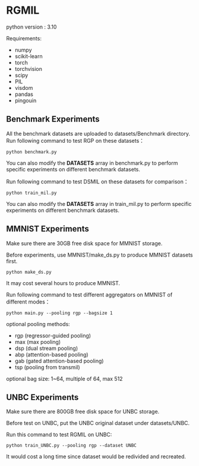 
# RGMIL

python version : 3.10

Requirements:
- numpy
- scikit-learn
- torch
- torchvision
- scipy
- PIL
- visdom
- pandas
- pingouin

## Benchmark Experiments

All the benchmark datasets are uploaded to datasets/Benchmark directory.
Run following command to test RGP on these datasets：

```python benchmark.py```

You can also modify the **DATASETS** array in benchmark.py to perform specific experiments on different benchmark datasets.

Run following command to test DSMIL on these datasets for comparison：

```python train_mil.py```

You can also modify the **DATASETS** array in train_mil.py to perform specific experiments on different benchmark datasets.


## MMNIST Experiments

Make sure there are 30GB free disk space for MMNIST storage.

Before experiments, use MMNIST/make_ds.py to produce MMNIST datasets first.

```python make_ds.py```

It may cost several hours to produce MMNIST.

Run following command to test different aggregators on MMNIST of different modes：

```python main.py --pooling rgp --bagsize 1```

optional pooling methods:
- rgp   (regressor-guided pooling)
- max   (max pooling)
- dsp   (dual stream pooling)
- abp   (attention-based pooling)
- gab   (gated attention-based pooling)
- tsp   (pooling from transmil)


optional bag size:
1~64, multiple of 64, max 512

## UNBC Experiments

Make sure there are 800GB free disk space for UNBC storage.

Before test on UNBC, put the UNBC original dataset under datasets/UNBC.

Run this command to test RGMIL on UNBC:


```python train_UNBC.py --pooling rgp --dataset UNBC```

It would cost a long time since dataset would be redivided and recreated.





